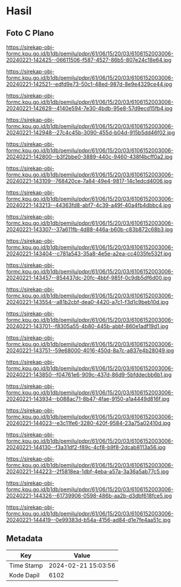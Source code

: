 # Hasil

## Foto C Plano

https://sirekap-obj-formc.kpu.go.id/b1db/pemilu/pdpr/61/06/15/20/03/6106152003006-20240221-142425--06611506-f587-4527-86b5-807e24c18e64.jpg

https://sirekap-obj-formc.kpu.go.id/b1db/pemilu/pdpr/61/06/15/20/03/6106152003006-20240221-142521--edfd9e73-50c1-48ed-987d-8e9e4329ce44.jpg

https://sirekap-obj-formc.kpu.go.id/b1db/pemilu/pdpr/61/06/15/20/03/6106152003006-20240221-142629--4140e594-7e30-4bdb-95e8-57d9ecd15fb4.jpg

https://sirekap-obj-formc.kpu.go.id/b1db/pemilu/pdpr/61/06/15/20/03/6106152003006-20240221-142948--27c4c45b-3090-455d-b04d-915b5dd46f02.jpg

https://sirekap-obj-formc.kpu.go.id/b1db/pemilu/pdpr/61/06/15/20/03/6106152003006-20240221-142800--b3f2bbe0-3889-440c-9460-438f4bcff0a2.jpg

https://sirekap-obj-formc.kpu.go.id/b1db/pemilu/pdpr/61/06/15/20/03/6106152003006-20240221-143109--768420ce-7a84-49e4-9817-14c1edcd4006.jpg

https://sirekap-obj-formc.kpu.go.id/b1db/pemilu/pdpr/61/06/15/20/03/6106152003006-20240221-143213--44363fd8-abf7-4c39-a49f-40a4fb4dbbc4.jpg

https://sirekap-obj-formc.kpu.go.id/b1db/pemilu/pdpr/61/06/15/20/03/6106152003006-20240221-143307--37a611fb-4d88-446a-b60b-c83b872c68b3.jpg

https://sirekap-obj-formc.kpu.go.id/b1db/pemilu/pdpr/61/06/15/20/03/6106152003006-20240221-143404--c781a543-35a8-4e5e-a2ea-cc4035fe532f.jpg

https://sirekap-obj-formc.kpu.go.id/b1db/pemilu/pdpr/61/06/15/20/03/6106152003006-20240221-143457--854437dc-20fc-4bbf-985f-0c9db5df6d00.jpg

https://sirekap-obj-formc.kpu.go.id/b1db/pemilu/pdpr/61/06/15/20/03/6106152003006-20240221-143554--a81b2cbf-dea0-4420-a7c1-f3d1c9beb10d.jpg

https://sirekap-obj-formc.kpu.go.id/b1db/pemilu/pdpr/61/06/15/20/03/6106152003006-20240221-143701--f8305a55-4b80-445b-abbf-860e1adf19d1.jpg

https://sirekap-obj-formc.kpu.go.id/b1db/pemilu/pdpr/61/06/15/20/03/6106152003006-20240221-143751--59e68000-4016-450d-8a7c-a837e4b28049.jpg

https://sirekap-obj-formc.kpu.go.id/b1db/pemilu/pdpr/61/06/15/20/03/6106152003006-20240221-143850--f04761e6-909c-437d-86d9-5bfddecbb6b1.jpg

https://sirekap-obj-formc.kpu.go.id/b1db/pemilu/pdpr/61/06/15/20/03/6106152003006-20240221-143934--b088ac71-8b47-4fae-9150-a1a4449d816f.jpg

https://sirekap-obj-formc.kpu.go.id/b1db/pemilu/pdpr/61/06/15/20/03/6106152003006-20240221-144023--e3c11fe6-3280-420f-9584-23a75a02410d.jpg

https://sirekap-obj-formc.kpu.go.id/b1db/pemilu/pdpr/61/06/15/20/03/6106152003006-20240221-144130--f3a31df2-f89c-4cf8-b9f8-2dcab8113a56.jpg

https://sirekap-obj-formc.kpu.go.id/b1db/pemilu/pdpr/61/06/15/20/03/6106152003006-20240221-144223--2f5818ea-1dbf-4eba-a57a-3a36a5ab77c5.jpg

https://sirekap-obj-formc.kpu.go.id/b1db/pemilu/pdpr/61/06/15/20/03/6106152003006-20240221-144326--61739906-0598-486b-aa2b-d3dbf618fce5.jpg

https://sirekap-obj-formc.kpu.go.id/b1db/pemilu/pdpr/61/06/15/20/03/6106152003006-20240221-144419--0e99383d-b54a-4156-ad84-d1e7fe4aa51c.jpg


## Metadata

| Key        | Value               |
| ---------- | ------------------- |
| Time Stamp | 2024-02-21 15:03:56 |
| Kode Dapil | 6102                |



